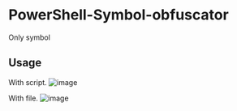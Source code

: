 # PowerShell-Symbol-obfuscator
Only symbol

## Usage
With script.
![image](https://github.com/r1k0t3k1/PowerShell-Symbol-Obfuscator/assets/57973603/c8bce080-6c2a-49c4-9792-800ee62d24f9)

With file.
![image](https://github.com/r1k0t3k1/PowerShell-Symbol-Obfuscator/assets/57973603/378b5f61-88e7-4071-b699-752f8cd5aaf0)

